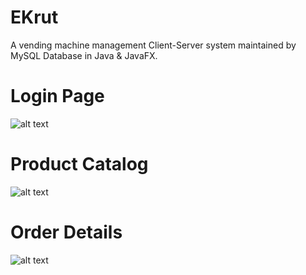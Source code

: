 # EKrut
A vending machine management Client-Server system maintained by MySQL Database in Java &amp; JavaFX.

# Login Page
![alt text](https://imgtr.ee/images/2023/06/18/YfCJB.jpg)

# Product Catalog
![alt text](https://imgtr.ee/images/2023/06/18/YfI6Q.jpg)

# Order Details
![alt text](https://imgtr.ee/images/2023/06/18/YfeFR.jpg)
